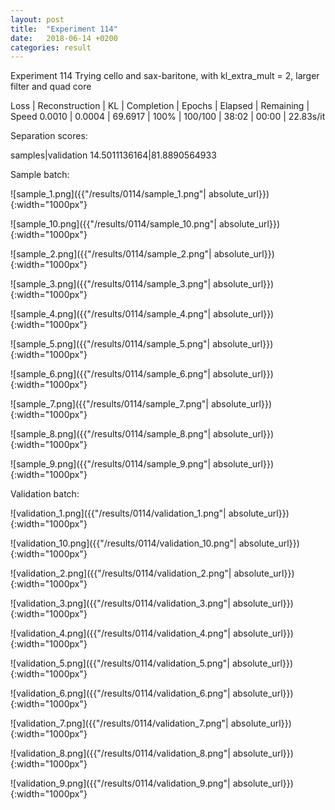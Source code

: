 ```yaml
---
layout: post
title:  "Experiment 114"
date:   2018-06-14 +0200
categories: result
---
```

Experiment 114
Trying cello and sax-baritone, with kl_extra_mult = 2, larger filter and quad core

Loss | Reconstruction | KL | Completion | Epochs | Elapsed | Remaining | Speed
0.0010 | 0.0004 | 69.6917 | 100% | 100/100 | 38:02 | 00:00 | 22.83s/it

Separation scores:

samples|validation
14.5011136164|81.8890564933

Sample batch:

![sample_1.png]({{"/results/0114/sample_1.png"| absolute_url}}){:width="1000px"}

![sample_10.png]({{"/results/0114/sample_10.png"| absolute_url}}){:width="1000px"}

![sample_2.png]({{"/results/0114/sample_2.png"| absolute_url}}){:width="1000px"}

![sample_3.png]({{"/results/0114/sample_3.png"| absolute_url}}){:width="1000px"}

![sample_4.png]({{"/results/0114/sample_4.png"| absolute_url}}){:width="1000px"}

![sample_5.png]({{"/results/0114/sample_5.png"| absolute_url}}){:width="1000px"}

![sample_6.png]({{"/results/0114/sample_6.png"| absolute_url}}){:width="1000px"}

![sample_7.png]({{"/results/0114/sample_7.png"| absolute_url}}){:width="1000px"}

![sample_8.png]({{"/results/0114/sample_8.png"| absolute_url}}){:width="1000px"}

![sample_9.png]({{"/results/0114/sample_9.png"| absolute_url}}){:width="1000px"}

Validation batch:

![validation_1.png]({{"/results/0114/validation_1.png"| absolute_url}}){:width="1000px"}

![validation_10.png]({{"/results/0114/validation_10.png"| absolute_url}}){:width="1000px"}

![validation_2.png]({{"/results/0114/validation_2.png"| absolute_url}}){:width="1000px"}

![validation_3.png]({{"/results/0114/validation_3.png"| absolute_url}}){:width="1000px"}

![validation_4.png]({{"/results/0114/validation_4.png"| absolute_url}}){:width="1000px"}

![validation_5.png]({{"/results/0114/validation_5.png"| absolute_url}}){:width="1000px"}

![validation_6.png]({{"/results/0114/validation_6.png"| absolute_url}}){:width="1000px"}

![validation_7.png]({{"/results/0114/validation_7.png"| absolute_url}}){:width="1000px"}

![validation_8.png]({{"/results/0114/validation_8.png"| absolute_url}}){:width="1000px"}

![validation_9.png]({{"/results/0114/validation_9.png"| absolute_url}}){:width="1000px"}
